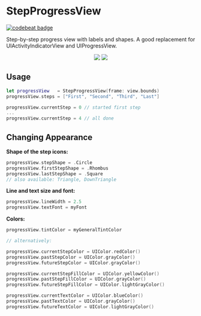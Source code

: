# StepProgressView

[![codebeat badge](https://codebeat.co/badges/a72dee94-02c0-43b9-bb48-8b844c3bab57)](https://codebeat.co/projects/github-com-yonat-stepprogressview)

Step-by-step progress view with labels and shapes. A good replacement for UIActivityIndicatorView and UIProgressView.

<p align="center">
<img src="screenshots/blue.gif">
<img src="screenshots/red.gif">
</p>

## Usage

```swift
let progressView   = StepProgressView(frame: view.bounds)
progressView.steps = ["First", "Second", "Third", "Last"]

progressView.currentStep = 0 // started first step
...
progressView.currentStep = 4 // all done
```

## Changing Appearance

**Shape of the step icons:**

```swift
progressView.stepShape = .Circle
progressView.firstStepShape = .Rhombus
progressView.lastStepShape = .Square
// also available: Triangle, DownTriangle
```

**Line and text size and font:**

```swift
progressView.lineWidth = 2.5
progressView.textFont = myFont
```

**Colors:**


```swift
progressView.tintColor = myGeneralTintColor

// alternatively:

progressView.currentStepColor = UIColor.redColor()
progressView.pastStepColor = UIColor.grayColor()
progressView.futureStepColor = UIColor.grayColor()

progressView.currentStepFillColor = UIColor.yellowColor()
progressView.pastStepFillColor = UIColor.grayColor()
progressView.futureStepFillColor = UIColor.lightGrayColor()

progressView.currentTextColor = UIColor.blueColor()
progressView.pastTextColor = UIColor.grayColor()
progressView.futureTextColor = UIColor.lightGrayColor()
```
